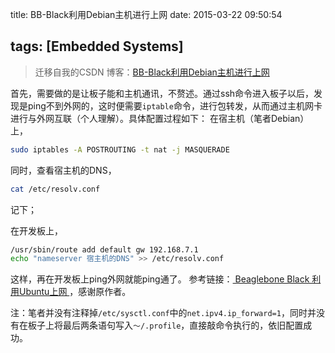 title: BB-Black利用Debian主机进行上网
date: 2015-03-22 09:50:54

tags: [Embedded Systems]
---

> 迁移自我的CSDN 博客：[BB-Black利用Debian主机进行上网](http://blog.csdn.net/sulxxy/article/details/44535647)

首先，需要做的是让板子能和主机通讯，不赘述。通过ssh命令进入板子以后，发现是ping不到外网的，这时便需要`iptable`命令，进行包转发，从而通过主机网卡进行与外网互联（个人理解）。具体配置过程如下：
在宿主机（笔者Debian）上，
```sh
sudo iptables -A POSTROUTING -t nat -j MASQUERADE
```
同时，查看宿主机的DNS，
```sh
cat /etc/resolv.conf
```
记下；

在开发板上，
```sh
/usr/sbin/route add default gw 192.168.7.1
echo "nameserver 宿主机的DNS" >> /etc/resolv.conf
```
这样，再在开发板上ping外网就能ping通了。
参考链接：[ Beaglebone Black 利用Ubuntu上网 ](http://bbs.21ic.com/icview-636292-1-1.html)，感谢原作者。

注：笔者并没有注释掉`/etc/sysctl.conf`中的`net.ipv4.ip_forward=1`，同时并没有在板子上将最后两条语句写入`～/.profile`，直接敲命令执行的，依旧配置成功。

